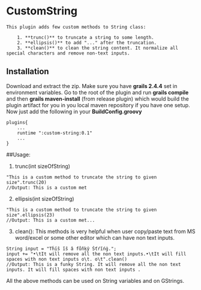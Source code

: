 # CustomString

```
This plugin adds few custom methods to String class:

    1. **trunc()** to truncate a string to some length.
    2. **ellipsis()** to add "..." after the truncation.
    3. **clean()** to clean the string content. It normalize all special characters and remove non-text inputs.
```

## Installation

Download and extract the zip. Make sure you have **grails 2.4.4** set in environment variables. Go to the root of the plugin and run **grails compile** and then **grails maven-install** (from release plugin) which would build the plugin artifact for you in you local maven repository if you have one setup.
Now just add the following in your **BuildConfig.groovy**

```
plugins{
    ...
    runtime ":custom-string:0.1"
    ...
}
```

##Usage:

1) trunc(int sizeOfString)
```
"This is a custom method to truncate the string to given size".trunc(20)
//Output: This is a custom met
```

2) ellipsis(int sizeOfString)
```
"This is a custom method to truncate the string to given size".ellipsis(23)
//Output: This is a custom met...
```

3) clean(): This methods is very helpful when user copy/paste text from MS word/excel or some other editor which can have non text inputs.
```
String input = "Tĥïŝ ĩš â fůňķŷ Šťŕĭńġ.";
input += "•\tIt will remove all the non text inputs.•\tIt will fill spaces with non text inputs o\t. o\t".clean()
//Output: This is a funky String. It will remove all the non text inputs. It will fill spaces with non text inputs .
```

All the above methods can be used on String variables and on GStrings.